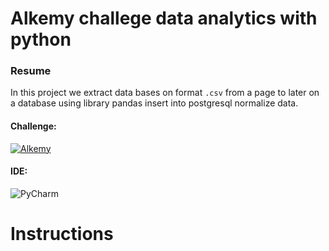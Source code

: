 # Alkemy challege data analytics with python

### Resume

In this project we extract data bases on format `.csv` from a page to later on a database using library pandas insert into postgresql normalize data. 

#### Challenge: 

[![Alkemy](https://img.shields.io/badge/Alkemy-blue?style=for-the-badge&logo=Alkemy&logoColor=white)](https://github.com/xlmriosx/alkemy_challege_data_analytics_python/files/8091659/Challenge.Data.Analytics.con.Python.pdf)

#### IDE: 

![PyCharm](https://img.shields.io/badge/PyCharm-66CDAA?style=for-the-badge&logo=PyCharm&logoColor=white)

# Instructions


